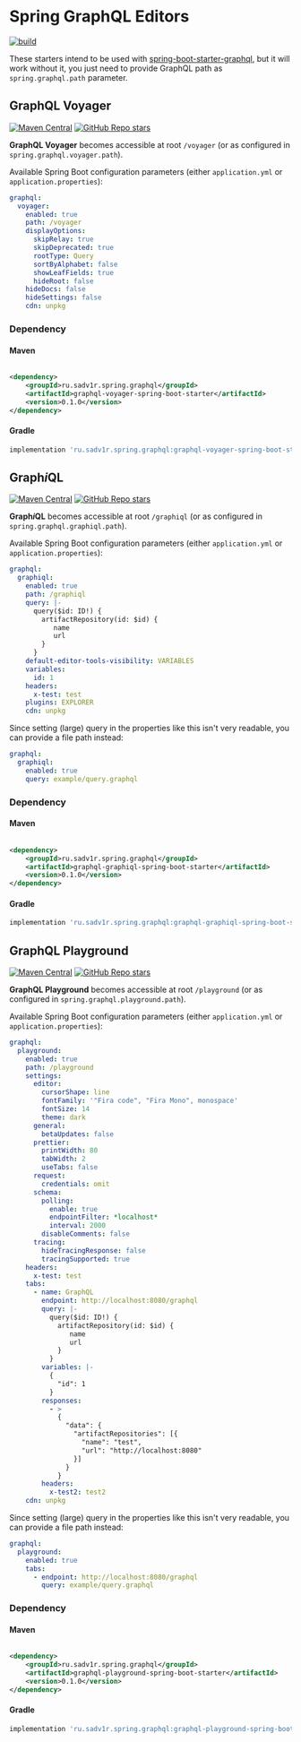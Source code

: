 # Spring GraphQL Editors

[![build](https://github.com/sadv1r/spring-graphql-editors/actions/workflows/build.yml/badge.svg?branch=master)](https://github.com/sadv1r/spring-graphql-editors/actions/workflows/build.yml)

These starters intend to be used
with [spring-boot-starter-graphql](https://docs.spring.io/spring-graphql/docs/current/reference/html/), but it will work
without it, you just need to provide GraphQL path as `spring.graphql.path` parameter.

## GraphQL Voyager

[![Maven Central](https://img.shields.io/maven-central/v/ru.sadv1r.spring.graphql/graphql-voyager-spring-boot-starter)](https://search.maven.org/artifact/ru.sadv1r.spring.graphql/graphql-voyager-spring-boot-starter/0.1.0/jar)
[![GitHub Repo stars](https://img.shields.io/github/stars/IvanGoncharov/graphql-voyager?style=social)](https://github.com/IvanGoncharov/graphql-voyager)

**GraphQL Voyager** becomes accessible at root `/voyager` (or as configured in `spring.graphql.voyager.path`).

Available Spring Boot configuration parameters (either `application.yml`
or `application.properties`):

```yaml
graphql:
  voyager:
    enabled: true
    path: /voyager
    displayOptions:
      skipRelay: true
      skipDeprecated: true
      rootType: Query
      sortByAlphabet: false
      showLeafFields: true
      hideRoot: false
    hideDocs: false
    hideSettings: false
    cdn: unpkg
```

### Dependency

#### Maven

```xml

<dependency>
    <groupId>ru.sadv1r.spring.graphql</groupId>
    <artifactId>graphql-voyager-spring-boot-starter</artifactId>
    <version>0.1.0</version>
</dependency>
```

#### Gradle

```groovy
implementation 'ru.sadv1r.spring.graphql:graphql-voyager-spring-boot-starter:0.1.0'
```

## Graph*i*QL

[![Maven Central](https://img.shields.io/maven-central/v/ru.sadv1r.spring.graphql/graphql-graphiql-spring-boot-starter)](https://search.maven.org/artifact/ru.sadv1r.spring.graphql/graphql-graphiql-spring-boot-starter/0.1.0/jar)
[![GitHub Repo stars](https://img.shields.io/github/stars/graphql/graphiql?style=social)](https://github.com/graphql/graphiql)

**Graph*i*QL** becomes accessible at root `/graphiql` (or as configured in `spring.graphql.graphiql.path`).

Available Spring Boot configuration parameters (either `application.yml`
or `application.properties`):

```yaml
graphql:
  graphiql:
    enabled: true
    path: /graphiql
    query: |-
      query($id: ID!) {
        artifactRepository(id: $id) {
           name
           url
        }
      }
    default-editor-tools-visibility: VARIABLES
    variables:
      id: 1
    headers:
      x-test: test
    plugins: EXPLORER
    cdn: unpkg
```

Since setting (large) query in the properties like this isn't very readable, you can provide a file path instead:

```yaml
graphql:
  graphiql:
    enabled: true
    query: example/query.graphql
```

### Dependency

#### Maven

```xml

<dependency>
    <groupId>ru.sadv1r.spring.graphql</groupId>
    <artifactId>graphql-graphiql-spring-boot-starter</artifactId>
    <version>0.1.0</version>
</dependency>
```

#### Gradle

```groovy
implementation 'ru.sadv1r.spring.graphql:graphql-graphiql-spring-boot-starter:0.1.0'
```

## GraphQL Playground

[![Maven Central](https://img.shields.io/maven-central/v/ru.sadv1r.spring.graphql/graphql-playground-spring-boot-starter)](https://search.maven.org/artifact/ru.sadv1r.spring.graphql/graphql-playground-spring-boot-starter/0.1.0/jar)
[![GitHub Repo stars](https://img.shields.io/github/stars/prisma-labs/graphql-playground?style=social)](https://github.com/graphql/graphql-playground)

**GraphQL Playground** becomes accessible at root `/playground` (or as configured in `spring.graphql.playground.path`).

Available Spring Boot configuration parameters (either `application.yml`
or `application.properties`):

```yaml
graphql:
  playground:
    enabled: true
    path: /playground
    settings:
      editor:
        cursorShape: line
        fontFamily: '"Fira code", "Fira Mono", monospace'
        fontSize: 14
        theme: dark
      general:
        betaUpdates: false
      prettier:
        printWidth: 80
        tabWidth: 2
        useTabs: false
      request:
        credentials: omit
      schema:
        polling:
          enable: true
          endpointFilter: *localhost*
          interval: 2000
        disableComments: false
      tracing:
        hideTracingResponse: false
        tracingSupported: true
    headers:
      x-test: test
    tabs:
      - name: GraphQL
        endpoint: http://localhost:8080/graphql
        query: |-
          query($id: ID!) {
            artifactRepository(id: $id) {
               name
               url
            }
          }
        variables: |-
          {
            "id": 1
          }
        responses:
          - >
            {
              "data": {
                "artifactRepositories": [{
                  "name": "test",
                  "url": "http://localhost:8080"
                }]
              }
            }
        headers:
          x-test2: test2
    cdn: unpkg
```

Since setting (large) query in the properties like this isn't very readable, you can provide a file path instead:

```yaml
graphql:
  playground:
    enabled: true
    tabs:
      - endpoint: http://localhost:8080/graphql
        query: example/query.graphql
```

### Dependency

#### Maven

```xml

<dependency>
    <groupId>ru.sadv1r.spring.graphql</groupId>
    <artifactId>graphql-playground-spring-boot-starter</artifactId>
    <version>0.1.0</version>
</dependency>
```

#### Gradle

```groovy
implementation 'ru.sadv1r.spring.graphql:graphql-playground-spring-boot-starter:0.1.0'
```